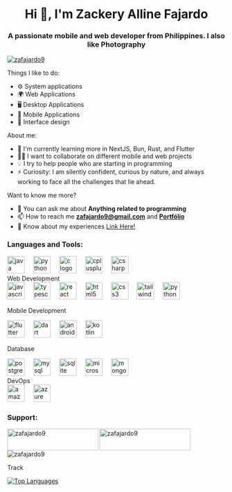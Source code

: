 <h1 align="center">Hi 👋, I'm Zackery Alline Fajardo</h1>
<h3 align="center">A passionate mobile and web developer from Philippines. I also like Photography</h3>
<p align="left"> <a href="https://github.com/ryo-ma/github-profile-trophy"><img src="https://github-profile-trophy.vercel.app/?username=zafajardo9" alt="zafajardo9" /></a> </p>
Things I like to do:

- ⚙️ System applications
- 🌍 Web Applications
- 🖥 Desktop Applications
- 📱 Mobile Applications
- 🎨 Interface design

About me:

- 🌱 I'm currently learning more in NextJS, Bun, Rust, and Flutter
- ✊🏽 I want to collaborate on different mobile and web projects
- 💡 I try to help people who are starting in programming
- ⚡ Curiosity: I am silently confident, curious by nature, and always working to face all the challenges that lie ahead.

Want to know me more?

- 💬 You can ask me about **Anything related to programming**
- 📫 How to reach me **zafajardo9@gmail.com** and **[Portfólio](https://zafajardo9-portfolio.netlify.app)**
- 📄 Know about my experiences [Link Here!](https://ik.imagekit.io/23umzxu6uw/Fajardo,%20Zackery%20Alline.pdf?updatedAt=1708830391880)

<h3 align="left">Languages and Tools:</h3>
<div align="left">
  <img src="https://cdn.jsdelivr.net/gh/devicons/devicon/icons/java/java-original.svg" height="40" alt="java logo"  />
  <img width="12" />
  <img src="https://cdn.jsdelivr.net/gh/devicons/devicon/icons/python/python-original.svg" height="40" alt="python logo"  />
  <img width="12" />
  <img src="https://cdn.jsdelivr.net/gh/devicons/devicon/icons/c/c-original.svg" height="40" alt="c logo"  />
  <img width="12" />
  <img src="https://cdn.jsdelivr.net/gh/devicons/devicon/icons/cplusplus/cplusplus-original.svg" height="40" alt="cplusplus logo"  />
  <img width="12" />
  <img src="https://cdn.jsdelivr.net/gh/devicons/devicon/icons/csharp/csharp-original.svg" height="40" alt="csharp logo"  />
</div>
Web Development
<div align="left">
  <img src="https://cdn.jsdelivr.net/gh/devicons/devicon/icons/javascript/javascript-original.svg" height="40" alt="javascript logo"  />
  <img width="12" />
  <img src="https://cdn.jsdelivr.net/gh/devicons/devicon/icons/typescript/typescript-original.svg" height="40" alt="typescript logo"  />
  <img width="12" />
  <img src="https://cdn.jsdelivr.net/gh/devicons/devicon/icons/react/react-original.svg" height="40" alt="react logo"  />
  <img width="12" />
  <img src="https://cdn.jsdelivr.net/gh/devicons/devicon/icons/html5/html5-original.svg" height="40" alt="html5 logo"  />
  <img width="12" />
  <img src="https://cdn.jsdelivr.net/gh/devicons/devicon/icons/css3/css3-original.svg" height="40" alt="css3 logo"  />
  <img width="12" />
  <img src="https://cdn.jsdelivr.net/gh/devicons/devicon/icons/tailwindcss/tailwindcss-original-wordmark.svg" height="40" alt="tailwindcss logo"  />
  <img width="12" />
  <img src="https://cdn.jsdelivr.net/gh/devicons/devicon/icons/python/python-original.svg" height="40" alt="python logo"  />
</div>

Mobile Development
<div align="left">
  <img src="https://cdn.jsdelivr.net/gh/devicons/devicon/icons/flutter/flutter-original.svg" height="40" alt="flutter logo"  />
  <img width="12" />
  <img src="https://cdn.jsdelivr.net/gh/devicons/devicon/icons/dart/dart-original.svg" height="40" alt="dart logo"  />
  <img width="12" />
  <img src="https://cdn.jsdelivr.net/gh/devicons/devicon/icons/androidstudio/androidstudio-original.svg" height="40" alt="androidstudio logo"  />
  <img width="12" />
  <img src="https://cdn.jsdelivr.net/gh/devicons/devicon/icons/kotlin/kotlin-original.svg" height="40" alt="kotlin logo"  />
</div>

Database
<div align="left">
  <img src="https://cdn.jsdelivr.net/gh/devicons/devicon/icons/postgresql/postgresql-original.svg" height="40" alt="postgresql logo"  />
  <img width="12" />
  <img src="https://cdn.jsdelivr.net/gh/devicons/devicon/icons/mysql/mysql-original.svg" height="40" alt="mysql logo"  />
  <img width="12" />
  <img src="https://cdn.jsdelivr.net/gh/devicons/devicon/icons/sqlite/sqlite-original.svg" height="40" alt="sqlite logo"  />
  <img width="12" />
  <img src="https://cdn.jsdelivr.net/gh/devicons/devicon/icons/microsoftsqlserver/microsoftsqlserver-plain.svg" height="40" alt="microsoftsqlserver logo"  />
  <img width="12" />
  <img src="https://cdn.jsdelivr.net/gh/devicons/devicon/icons/mongodb/mongodb-original.svg" height="40" alt="mongodb logo"  />
</div>
DevOps
<div align="left">
  <img src="https://www.liblogo.com/img-logo/aw7519fe58-aws-logo-file-amazon-web-services-logo-svg-wikimedia-commons.png" height="40" alt="amazonwebservices logo"  />
  <img width="12" />
  <img src="https://cdn.jsdelivr.net/gh/devicons/devicon/icons/azure/azure-original.svg" height="40" alt="azure logo"  />
</div>


<h3 align="left">Support:</h3>
<p><a href="https://www.buymeacoffee.com/zafajardo9"> <img align="left" src="https://cdn.buymeacoffee.com/buttons/v2/default-yellow.png" height="50" width="210" alt="zafajardo9" /></a><a href="https://ko-fi.com/zafajardo9"> <img align="left" src="https://cdn.ko-fi.com/cdn/kofi3.png?v=3" height="50" width="210" alt="zafajardo9" /></a></p>

<p align="left"> <img src="https://komarev.com/ghpvc/?username=zafajardo9&label=Profile%20views&color=0e75b6&style=flat" alt="zafajardo9" /> </p>


Track
<div align="left">
<a href="https://github.com/zafajardo9" align="left"><img src="https://github-readme-stats.vercel.app/api/top-langs/?username=zafajardo9&langs_count=10&title_color=0891b2&text_color=ffffff&icon_color=0891b2&bg_color=1c1917&hide_border=true&locale=en&custom_title=Top%20%Languages" alt="Top Languages" /></a>

</div>
